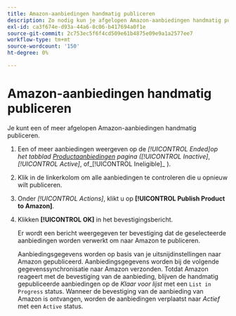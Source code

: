 ```yaml
---
title: Amazon-aanbiedingen handmatig publiceren
description: Zo nodig kun je afgelopen Amazon-aanbiedingen handmatig publiceren via je Commerce Admin.
exl-id: ca3f674e-d93a-44a6-8c06-b417694a0f1e
source-git-commit: 2c753ec5f6f4cd509e61b4875e09e9a1a2577ee7
workflow-type: tm+mt
source-wordcount: '150'
ht-degree: 0%

---
```


# Amazon-aanbiedingen handmatig publiceren

Je kunt een of meer afgelopen Amazon-aanbiedingen handmatig publiceren.

1. Een of meer aanbiedingen weergeven op de _[!UICONTROL Ended]_op het tabblad [Productaanbiedingen](./managing-product-listings.md) pagina (_[!UICONTROL Inactive]_, _[!UICONTROL Active]_, of_[!UICONTROL Ineligible]_ ).

1. Klik in de linkerkolom om alle aanbiedingen te controleren die u opnieuw wilt publiceren.

1. Onder _[!UICONTROL Actions]_, klikt u op **[!UICONTROL Publish Product to Amazon]**.

1. Klikken **[!UICONTROL OK]** in het bevestigingsbericht.

   Er wordt een bericht weergegeven ter bevestiging dat de geselecteerde aanbiedingen worden verwerkt om naar Amazon te publiceren.

   Aanbiedingsgegevens worden op basis van je uitsnijdinstellingen naar Amazon gepubliceerd. Aanbiedingsgegevens worden bij de volgende gegevenssynchronisatie naar Amazon verzonden. Totdat Amazon reageert met de bevestiging van de aanbieding, blijven de handmatig gepubliceerde aanbiedingen op de _Klaar voor lijst_ met een `List in Progress` status. Wanneer de bevestiging van de aanbieding van Amazon is ontvangen, worden de aanbiedingen verplaatst naar _Actief_ met een `Active` status.
